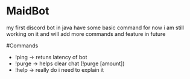 # MaidBot
 my first discord bot in java have some basic command for now i am still working on it and will add more commands and feature in future

 #Commands
 - !ping -> retuns latency of bot
 - !purge -> helps clear chat (!purge [amount])
 - !help -> really do i need to explain it
